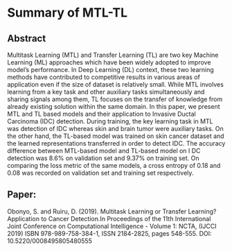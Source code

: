 # Summary of MTL-TL

## Abstract
Multitask Learning (MTL) and Transfer Learning (TL) are two key Machine Learning (ML) approaches which have been widely adopted to improve model’s performance. In Deep Learning (DL) context, these two learning methods have contributed to competitive results in various areas of application even if the size of dataset is relatively small. While MTL involves learning from a key task and other auxiliary tasks simultaneously and sharing signals among them, TL focuses on the transfer of knowledge from already existing solution within the same domain. In this paper, we present MTL and TL based models and their application to Invasive Ductal Carcinoma (IDC) detection. During training, the key learning task in MTL was detection of IDC whereas skin and brain tumor were auxiliary tasks. On the other hand, the TL-based model was trained on skin cancer dataset and the learned representations transferred in order to detect IDC. The accuracy difference between MTL-based model and TL-based model on I DC detection was 8.6% on validation set and 9.37% on training set. On comparing the loss metric of the same models, a cross entropy of 0.18 and 0.08 was recorded on validation set and training set respectively.

## Paper:
Obonyo, S. and Ruiru, D. (2019). Multitask Learning or Transfer Learning? Application to Cancer Detection.In Proceedings of the 11th International Joint Conference on Computational Intelligence - Volume 1: NCTA, (IJCCI 2019) ISBN 978-989-758-384-1, ISSN 2184-2825, pages 548-555. DOI: 10.5220/0008495805480555
